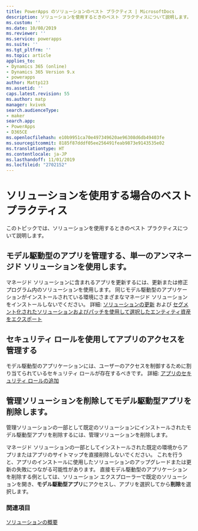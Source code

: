 ```yaml
---
title: PowerApps のソリューションのベスト プラクティス | MicrosoftDocs
description: ソリューションを使用するときのベスト プラクティスについて説明します。
ms.custom: ''
ms.date: 10/08/2019
ms.reviewer: ''
ms.service: powerapps
ms.suite: ''
ms.tgt_pltfrm: ''
ms.topic: article
applies_to:
- Dynamics 365 (online)
- Dynamics 365 Version 9.x
- powerapps
author: Mattp123
ms.assetid: ''
caps.latest.revision: 55
ms.author: matp
manager: kvivek
search.audienceType:
- maker
search.app:
- PowerApps
- D365CE
ms.openlocfilehash: e10b9951ca70e497349620ae96308d6db49403fe
ms.sourcegitcommit: 8185f87dddf05ee256491feab9873e9143535e02
ms.translationtype: HT
ms.contentlocale: ja-JP
ms.lasthandoff: 11/01/2019
ms.locfileid: "2702152"
---
```

# <a name="best-practices-when-working-with-solutions"></a>ソリューションを使用する場合のベスト プラクティス 
このトピックでは、ソリューションを使用するときのベスト プラクティスについて説明します。 


## <a name="use-a-single-managed-solution-to-manage-a-model-driven-app"></a>モデル駆動型のアプリを管理する、単一のアンマネージド ソリューションを使用します。 
マネージド ソリューションに含まれるアプリを更新するには、更新または修正プログラム内のソリューションを使用します。 同じモデル駆動型のアプリケーションがインストールされている環境にさまざまなマネージド ソリューションをインストールしないでください。 詳細: [ソリューションの更新](import-update-export-solutions.md#update-solutions) および [セグメント化されたソリューションおよびパッチを使用して選択したエンティティ資産をエクスポート](use-segmented-solutions-patches-simplify-updates.md) 


## <a name="use-security-roles-to-manage-app-access"></a>セキュリティ ロールを使用してアプリのアクセスを管理する
モデル駆動型のアプリケーションには、ユーザーのアクセスを制御するために割り当てられているセキュリティ ロールが存在するべきです。 詳細: [アプリのセキュリティ ロールの追加](../model-driven-apps/share-model-driven-app.md#add-security-roles-to-the-app) 

## <a name="delete-the-managed-solution-to-delete-a-model-driven-app"></a>管理ソリューションを削除してモデル駆動型アプリを削除します。 
管理ソリューションの一部として既定のソリューションにインストールされたモデル駆動型アプリを削除するには、管理ソリューションを削除します。 

マネージド ソリューションの一部としてインストールされた既定の環境からアプリまたはアプリのサイトマップを直接削除しないでください。 これを行うと、アプリのインストールに使用したソリューションのアップグレードまたは更新の失敗につながる可能性があります。 直接モデル駆動型のアプリケーションを削除する例としては、ソリューション エクスプローラーで既定のソリューションを開き、**モデル駆動型アプリ**にアクセスし、アプリを選択してから**削除**を選択します。

### <a name="see-also"></a>関連項目
[ソリューションの概要](solutions-overview.md)
